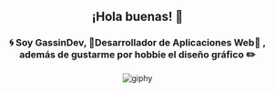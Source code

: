 <center>

## ¡Hola buenas! 👋

### 🌀 Soy GassinDev, 🔧Desarrollador de Aplicaciones Web🔨 , además de gustarme por hobbie el diseño gráfico ✏️ 

</center>

<p align="center">
  <img src="https://github.com/GassinDev/GassinDev/assets/105039478/50f8d11c-2d3c-45f9-b629-8bcf7e8541ee" alt="giphy">
</p>
